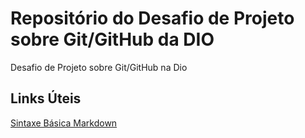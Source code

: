 # Repositório do Desafio de Projeto sobre Git/GitHub da DIO
Desafio de Projeto sobre Git/GitHub na Dio

## Links Úteis
[Sintaxe Básica Markdown](https://www.markdownguide.org/)
